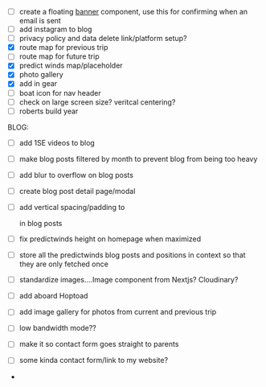 - [ ] create a floating [banner](https://tailwindui.com/components/marketing/elements/banners) component, use this for confirming when an email is sent
- [ ] add instagram to blog
- [ ] privacy policy and data delete link/platform setup?
- [x] route map for previous trip
- [ ] route map for future trip
- [x] predict winds map/placeholder
- [x] photo gallery
- [x] add in gear
- [ ] boat icon for nav header 
- [ ] check on large screen size?  veritcal centering?
- [ ] roberts build year

BLOG:
- [ ] add 1SE videos to blog
- [ ] make blog posts filtered by month to prevent blog from being too heavy
- [ ] add blur to overflow on blog posts
- [ ] create blog post detail page/modal
- [ ] add vertical spacing/padding to <p> in blog posts


- [ ] fix predictwinds height on homepage when maximized
- [ ] store all the predictwinds blog posts and positions in context so that they are only fetched once
- [ ] standardize images....Image component from Nextjs?  Cloudinary? 
- [ ] add aboard Hoptoad
- [ ] add image gallery for photos from current and previous trip
- [ ] low bandwidth mode??
- [ ] make it so contact form goes straight to parents
- [ ] some kinda contact form/link to my website?
- 